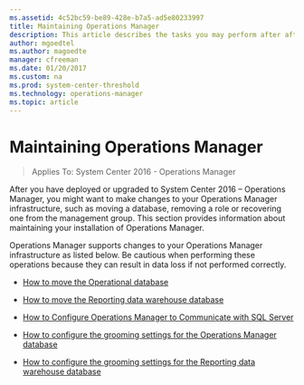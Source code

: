 ```yaml
---
ms.assetid: 4c52bc59-be89-428e-b7a5-ad5e80233997
title: Maintaining Operations Manager
description: This article describes the tasks you may perform after after you have deployed or upgraded Operations Manager in your environment.  
author: mgoedtel
ms.author: magoedte
manager: cfreeman
ms.date: 01/20/2017
ms.custom: na
ms.prod: system-center-threshold
ms.technology: operations-manager
ms.topic: article
---
```


# Maintaining Operations Manager

>Applies To: System Center 2016 - Operations Manager

After you have deployed or upgraded to System Center 2016 – Operations Manager, you might want to make changes to your Operations Manager infrastructure, such as moving a database,  removing a role or recovering one from the management group. This section provides information about maintaining your installation of Operations Manager.

Operations Manager supports changes to your Operations Manager infrastructure as listed below. Be cautious when performing these operations because they can result in data loss if not performed correctly.

- [How to move the Operational database](../../scom/manage-move-opsdb.md)

- [How to move the Reporting data warehouse database](../../scom/manage-move-omdwdb.md)

- [How to Configure Operations Manager to Communicate with SQL Server](../../scom/manage-sqlserver-communication.md)

- [How to configure the grooming settings for the Operations Manager database](../../scom/manage-omdb-grooming-settings.md)

- [How to configure the grooming settings for the Reporting data warehouse database](how-to-configure-grooming-settings-for-the-reporting-data-warehouse-database.md)  
